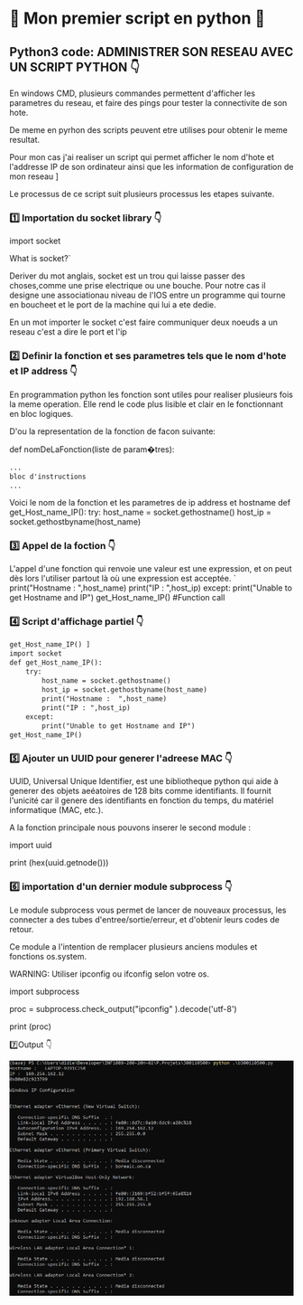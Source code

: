 
# 🎈 Mon premier script en python  :snake:

## Python3 code: ADMINISTRER SON RESEAU AVEC UN SCRIPT PYTHON 👇

En windows CMD, plusieurs commandes permettent d'afficher les parametres du reseau, et 
faire des pings pour tester la connectivite de son hote. 

De meme en pyrhon des scripts peuvent etre utilises pour obtenir le meme resultat.

Pour mon cas j'ai realiser un script qui permet afficher le nom d'hote et l'addresse IP de son ordinateur 
ainsi que les information de configuration de mon reseau ]

Le processus de ce script suit plusieurs processus les etapes suivante.

### :one: Importation du socket library  👇

import socket

What is socket?`

Deriver du mot anglais, socket est un trou qui laisse passer des choses,comme une prise electrique ou une bouche.
Pour notre cas il designe une associationau niveau de l'IOS entre un programme qui tourne en boucheet et 
le port de la machine qui lui a ete dedie.

En un mot  importer le socket c'est faire communiquer deux noeuds a un reseau c'est a dire le port et l'ip

### :two: Definir la fonction et ses parametres tels que le nom d'hote et IP address  👇

 En programmation python les fonction sont utiles pour realiser plusieurs fois la meme operation.
 Elle rend le code plus lisible et clair en le fonctionnant en bloc logiques.
 
 D'ou la representation de la fonction de facon suivante:
 
 def nomDeLaFonction(liste de param�tres):
 
    ...
    bloc d'instructions
    ...
Voici le nom de la fonction et les parametres de ip address et hostname
def get_Host_name_IP(): 
    try: 
        host_name = socket.gethostname() 
        host_ip = socket.gethostbyname(host_name) 
        
### :three: Appel de la foction  👇
L'appel d'une fonction qui renvoie une valeur est une expression, et on peut dès lors l'utiliser partout 
là où une expression est acceptée. 
`
        print("Hostname :  ",host_name) 
        print("IP : ",host_ip) 
     except: 
        print("Unable to get Hostname and IP") 
 get_Host_name_IP() #Function call 

### :four: Script d'affichage partiel  👇
````
get_Host_name_IP() ]
import socket 
def get_Host_name_IP(): 
    try: 
        host_name = socket.gethostname() 
        host_ip = socket.gethostbyname(host_name) 
        print("Hostname :  ",host_name) 
        print("IP : ",host_ip) 
    except: 
        print("Unable to get Hostname and IP") 
get_Host_name_IP()
````
### :five: Ajouter un UUID pour generer l'adreese MAC  👇

 UUID, Universal Unique Identifier, est une bibliotheque python qui aide à generer des objets aeéatoires
de 128 bits comme identifiants. Il fournit l'unicité car il genere des identifiants en fonction du temps,
du matériel informatique (MAC, etc.).

A la fonction principale nous pouvons inserer le second module :

import uuid 

print (hex(uuid.getnode())) 

 ### :six: importation  d'un dernier module subprocess 👇
 
Le module subprocess vous permet de lancer de nouveaux processus, les connecter a des
tubes d'entree/sortie/erreur, et d'obtenir leurs codes de retour. 

Ce module a l'intention de remplacer plusieurs anciens modules et fonctions os.system.

WARNING: Utiliser ipconfig ou ifconfig selon votre os.

import subprocess

proc = subprocess.check_output("ipconfig" ).decode('utf-8')

print (proc)

 :seven:Output 👇
 
![image](py2.PNG)
